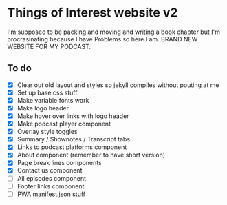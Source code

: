 # Things of Interest website v2

I'm supposed to be packing and moving and writing a book chapter but I'm procrasinating because I have Problems so here I am. BRAND NEW WEBSITE FOR MY PODCAST.

## To do

- [x] Clear out old layout and styles so jekyll compiles without pouting at me
- [x] Set up base css stuff
- [x] Make variable fonts work
- [x] Make logo header
- [x] Make hover over links with logo header
- [x] Make podcast player component
- [x] Overlay style toggles
- [x] Summary / Shownotes / Transcript tabs
- [x] Links to podcast platforms component
- [x] About component (remember to have short version)
- [x] Page break lines components
- [x] Contact us component
- [ ] All episodes component
- [ ] Footer links component
- [ ] PWA manifest.json stuff